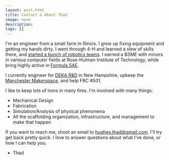 ```yaml
---
layout: post.html
title: Contact & About Thad
image: none
description: 
tags: []
---
```


I'm an engineer from a small farm in Illinois. I grew up fixing equipment and getting my hands dirty. I went through 4-H and learned a slew of skills there, and [started a bunch of robotics teams](/comprobotics). I earned a BSME with minors in various computer fields at Rose-Hulman Institute of Technology, while bring highly active in [Formula SAE](/fsae).

I currently engineer for [DEKA R&D](https://www.dekaresearch.com) in New Hampshire, upkeep the [Manchester Makerspace](http://manchestermakerspace.org), and help FRC #501.

I like to keep lots of irons in many fires. I'm involved with many things:

 * Mechanical Design
 * Fabrication
 * Simulation/Analysis of physical phenomena
 * All the scaffolding organization, infrastructure, and management to make that happen

If you want to reach me, shoot an email to [hughes.thad@gmail.com](mailto:hughes.thad@gmail.com). I'll try get back pretty quick. I love to answer questions about what I've done, or how I can help you.

- Thad